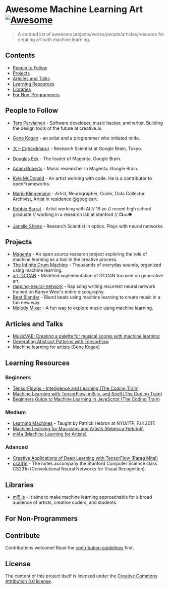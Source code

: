 # Awesome Machine Learning Art [![Awesome](https://awesome.re/badge.svg)](https://awesome.re)

> A curated list of awesome projects/works/people/articles/resource for creating art with machine learning.



## Contents

- [People to Follow](#people-to-follow)
- [Projects](#projects)
- [Articles and Talks](#articles-and-talks)
- [Learning Resources](#learning-resources)
- [Libraries](#libraries)
- [For Non-Programmers](#for-non-programmers)



## People to Follow

- [Tero Parviainen](https://twitter.com/teropa) - Software developer, music hacker, and writer. Building the design tools of the future at creative.ai.

- [Gene Kogan](http://genekogan.com/) - an artist and a programmer who initiated ml4a.

- [大トロ(hardmaru)](https://twitter.com/hardmaru) - Research Scientist at Google Brain, Tokyo.

- [Douglas Eck](https://twitter.com/douglas_eck) - The leader of Magenta, Google Brain.

- [Adam Roberts](https://twitter.com/ada_rob) - Music researcher in Magenta, Google Brain.

- [Kyle McDonald](http://kylemcdonald.net/) -  An artist working with code. He is a contributor to openFrameworks.

- [Mario Klingemann](https://t.co/N2F22mlaUh) - Artist, Neurographer, Coder, Data Collector, Archivist, Artist in residence @googleart.

- [Robbie Barrat](https://t.co/G3lVHm5UB0) - Artist working with AI // 19 yo // recent high school graduate // working in a research lab at stanford // 📺🔜👁️

- [Janelle Shane](https://twitter.com/JanelleCShane) - Research Scientist in optics. Plays with neural networks.



## Projects

- [Magenta](https://magenta.tensorflow.org/) - An open source research project exploring the role of machine learning as a tool in the creative process.
- [The Infinite Drum Machine](https://experiments.withgoogle.com/drum-machine) - Thousands of everyday sounds, organized using machine learning.
- [art-DCGAN](https://github.com/robbiebarrat/art-DCGAN) - Modified implementation of DCGAN focused on generative art.
- [rapping-neural-network](https://github.com/robbiebarrat/rapping-neural-network) - Rap song writing recurrent neural network trained on Kanye West's entire discography.
- [Beat Blender](https://experiments.withgoogle.com/ai/beat-blender/view/) - Blend beats using machine learning to create music in a fun new way.
- [Melody Mixer](https://experiments.withgoogle.com/ai/melody-mixer/view/) - A fun way to explore music using machine learning.



## Articles and Talks

- [MusicVAE: Creating a palette for musical scores with machine learning](https://magenta.tensorflow.org/music-vae)
- [Generating Abstract Patterns with TensorFlow](http://blog.otoro.net/2016/03/25/generating-abstract-patterns-with-tensorflow/)
- [Machine learning for artists (Gene Kogan)](https://medium.com/@genekogan?source=post_header_lockup)






## Learning Resources


### Beginners

- [TensorFlow.js - Intelligence and Learning (The Coding Train)](https://www.youtube.com/watch?v=Qt3ZABW5lD0&list=PLRqwX-V7Uu6YIeVA3dNxbR9PYj4wV31oQ)
- [Machine Learning with TensorFlow, ml5.js, and Spell (The Coding Train)](https://www.youtube.com/watch?v=ggBOAPtFjYU&list=PLRqwX-V7Uu6Y6kSfxOjq5zk4gkDK8q_n1)
- [Beginners Guide to Machine Learning in JavaScript (The Coding Train)](https://www.youtube.com/watch?v=jmznx0Q1fP0&list=PLRqwX-V7Uu6YPSwT06y_AEYTqIwbeam3y)


### Medium

- [Learning Machines](https://www.patrickhebron.com/learning-machines/) - Taught by Patrick Hebron at NYU/ITP, Fall 2017.
- [Machine Learning for Musicians and Artists (Rebecca Fiebrink)](https://www.kadenze.com/courses/machine-learning-for-musicians-and-artists/info)
- [ml4a (Machine Learning for Artists)](https://ml4a.github.io/)


### Adanced

- [Creative Applications of Deep Learning with TensorFlow (Parag Mital)](https://www.kadenze.com/courses/creative-applications-of-deep-learning-with-tensorflow/info)
- [cs231n](http://cs231n.github.io/) - The notes accompany the Stanford Computer Science class CS231n (Convolutional Neural Networks for Visual Recognition).



## Libraries

- [ml5.js](https://ml5js.org/) - It aims to make machine learning approachable for a broad audience of artists, creative coders, and students. 





## For Non-Programmers








## Contribute

Contributions welcome! Read the [contribution guidelines](contributing.md) first.



## License


The content of this project itself is licensed under the [Creative Commons Attribution 3.0 license](http://creativecommons.org/licenses/by/3.0/us/deed.en_US).